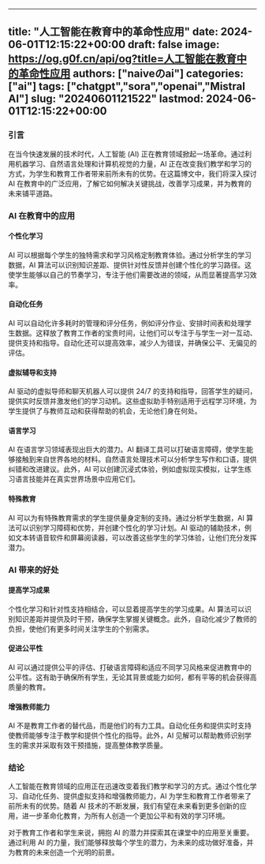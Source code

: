 
---
title: "人工智能在教育中的革命性应用"
date: 2024-06-01T12:15:22+00:00
draft: false
image: https://og.g0f.cn/api/og?title=人工智能在教育中的革命性应用
authors: ["naiveのai"]
categories: ["ai"]
tags: ["chatgpt","sora","openai","Mistral AI"]
slug: "20240601121522"
lastmod: 2024-06-01T12:15:22+00:00
---
### 引言

在当今快速发展的技术时代，人工智能 (AI) 正在教育领域掀起一场革命。通过利用机器学习、自然语言处理和计算机视觉的力量，AI 正在改变我们教学和学习的方式，为学生和教育工作者带来前所未有的优势。在这篇博文中，我们将深入探讨 AI 在教育中的广泛应用，了解它如何解决关键挑战，改善学习成果，并为教育的未来铺平道路。

### AI 在教育中的应用

#### 个性化学习

AI 可以根据每个学生的独特需求和学习风格定制教育体验。通过分析学生的学习数据，AI 算法可以识别知识差距、提供针对性反馈并创建个性化的学习路径。这使学生能够以自己的节奏学习，专注于他们需要改进的领域，从而显著提高学习效率。

#### 自动化任务

AI 可以自动化许多耗时的管理和评分任务，例如评分作业、安排时间表和处理学生数据。这释放了教育工作者的宝贵时间，让他们可以专注于与学生一对一互动、提供支持和指导。自动化还可以提高效率，减少人为错误，并确保公平、无偏见的评估。

#### 虚拟辅导和支持

AI 驱动的虚拟导师和聊天机器人可以提供 24/7 的支持和指导，回答学生的疑问，提供实时反馈并激发他们的学习动机。这些虚拟助手特别适用于远程学习环境，为学生提供了与教师互动和获得帮助的机会，无论他们身在何处。

#### 语言学习

AI 在语言学习领域表现出巨大的潜力。AI 翻译工具可以打破语言障碍，使学生能够接触到来自世界各地的材料。自然语言处理技术可以分析学生写作和口语，提供纠错和改进建议。此外，AI 可以创建沉浸式体验，例如虚拟现实模拟，让学生练习语言技能并在真实世界场景中应用它们。

#### 特殊教育

AI 可以为有特殊教育需求的学生提供量身定制的支持。通过分析学生数据，AI 算法可以识别学习障碍和优势，并创建个性化的学习计划。AI 驱动的辅助技术，例如文本转语音软件和屏幕阅读器，可以改善这些学生的学习体验，让他们充分发挥潜力。

### AI 带来的好处

#### 提高学习成果

个性化学习和针对性支持相结合，可以显着提高学生的学习成果。AI 算法可以识别知识差距并提供及时干预，确保学生掌握关键概念。此外，自动化减少了教师的负担，使他们有更多时间关注学生的个别需求。

#### 促进公平性

AI 可以通过提供公平的评估、打破语言障碍和适应不同学习风格来促进教育中的公平性。这有助于确保所有学生，无论其背景或能力如何，都有平等的机会获得高质量的教育。

#### 增强教师能力

AI 不是教育工作者的替代品，而是他们的有力工具。自动化任务和提供实时支持使教师能够专注于教学和提供个性化的指导。此外，AI 见解可以帮助教师识别学生的需求并采取有效干预措施，提高整体教学质量。

### 结论

人工智能在教育领域的应用正在迅速改变着我们教学和学习的方式。通过个性化学习、自动化任务、提供虚拟支持和增强教师能力，AI 为学生和教育工作者带来了前所未有的优势。随着 AI 技术的不断发展，我们有望在未来看到更多创新的应用，进一步革命化教育，为所有人创造一个更加公平和有效的学习环境。

对于教育工作者和学生来说，拥抱 AI 的潜力并探索其在课堂中的应用至关重要。通过利用 AI 的力量，我们能够释放每个学生的潜力，为未来的成功做好准备，并为教育的未来创造一个光明的前景。